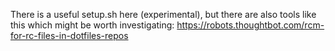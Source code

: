 There is a useful setup.sh here (experimental), but there are also tools like this which might be worth investigating: https://robots.thoughtbot.com/rcm-for-rc-files-in-dotfiles-repos
